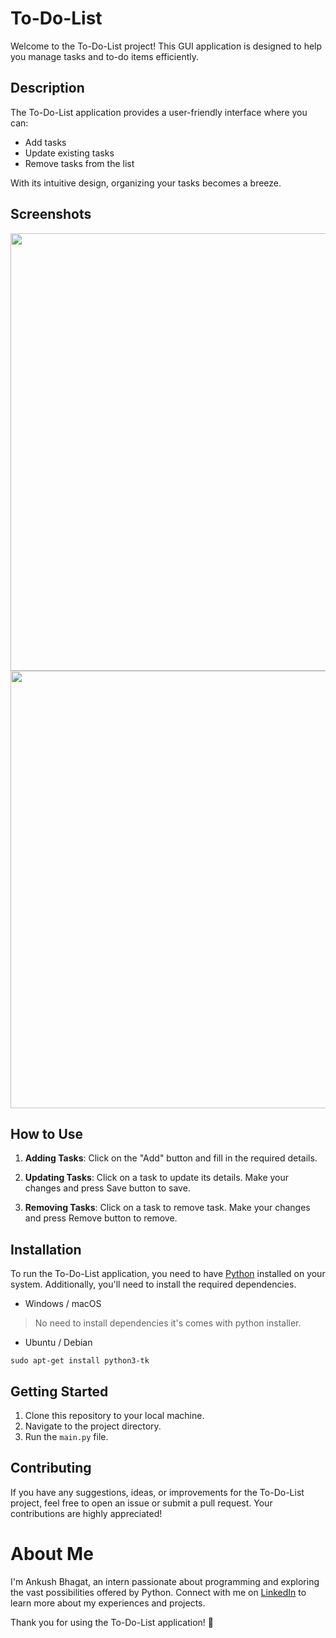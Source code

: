 # To-Do-List

Welcome to the To-Do-List project! This GUI application is designed to help you manage tasks and to-do items efficiently.

## Description

The To-Do-List application provides a user-friendly interface where you can:

- Add tasks
- Update existing tasks
- Remove tasks from the list

With its intuitive design, organizing your tasks becomes a breeze.

## Screenshots

<kbd>
<img width="700" src="https://github.com/ankushbhagatofficial/CODSOFT/assets/74892618/fda6d328-7f89-4cf7-9be5-42e06f0139f4">
</kbd>

<kbd>
<img width="700" src="https://github.com/ankushbhagatofficial/CODSOFT/assets/74892618/2aed8488-0296-44c2-a114-702c01d7cd3f">
</kbd>

## How to Use

1. **Adding Tasks**: Click on the "Add" button and fill in the required details.

2. **Updating Tasks**: Click on a task to update its details. Make your changes and press Save button to save.

3. **Removing Tasks**: Click on a task to remove task. Make your changes and press Remove button to remove.

## Installation

To run the To-Do-List application, you need to have [Python](https://www.python.org/) installed on your system. Additionally, you'll need to install the required dependencies.

- Windows / macOS
> No need to install dependencies it's comes with python installer.

- Ubuntu / Debian
```
sudo apt-get install python3-tk
```

## Getting Started

1. Clone this repository to your local machine.
2. Navigate to the project directory.
3. Run the `main.py` file.

## Contributing

If you have any suggestions, ideas, or improvements for the To-Do-List project, feel free to open an issue or submit a pull request. Your contributions are highly appreciated!

# About Me

I'm Ankush Bhagat, an intern passionate about programming and exploring the vast possibilities offered by Python. Connect with me on [LinkedIn](https://www.linkedin.com/in/ankushbhagatofficial/) to learn more about my experiences and projects.

Thank you for using the To-Do-List application! 📝